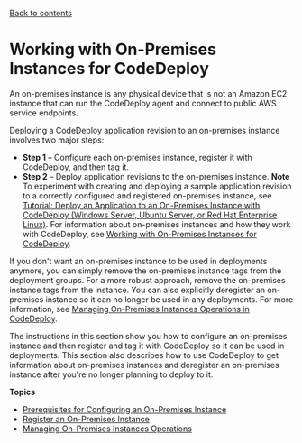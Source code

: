 [Back to contents](index.md)

# Working with On\-Premises Instances for CodeDeploy<a name="instances-on-premises"></a>

An on\-premises instance is any physical device that is not an Amazon EC2 instance that can run the CodeDeploy agent and connect to public AWS service endpoints\. 

Deploying a CodeDeploy application revision to an on\-premises instance involves two major steps:
+ **Step 1** – Configure each on\-premises instance, register it with CodeDeploy, and then tag it\. 
+ **Step 2** – Deploy application revisions to the on\-premises instance\.
**Note**  
To experiment with creating and deploying a sample application revision to a correctly configured and registered on\-premises instance, see [Tutorial: Deploy an Application to an On\-Premises Instance with CodeDeploy \(Windows Server, Ubuntu Server, or Red Hat Enterprise Linux\)](tutorials-on-premises-instance.md)\. For information about on\-premises instances and how they work with CodeDeploy, see [Working with On\-Premises Instances for CodeDeploy](#instances-on-premises)\.

If you don't want an on\-premises instance to be used in deployments anymore, you can simply remove the on\-premises instance tags from the deployment groups\. For a more robust approach, remove the on\-premises instance tags from the instance\. You can also explicitly deregister an on\-premises instance so it can no longer be used in any deployments\. For more information, see [Managing On\-Premises Instances Operations in CodeDeploy](on-premises-instances-operations.md)\.

The instructions in this section show you how to configure an on\-premises instance and then register and tag it with CodeDeploy so it can be used in deployments\. This section also describes how to use CodeDeploy to get information about on\-premises instances and deregister an on\-premises instance after you're no longer planning to deploy to it\.

**Topics**
+ [Prerequisites for Configuring an On\-Premises Instance](instances-on-premises-prerequisites.md)
+ [Register an On\-Premises Instance](on-premises-instances-register.md)
+ [Managing On\-Premises Instances Operations](on-premises-instances-operations.md)